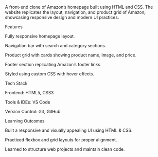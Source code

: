 A front-end clone of Amazon’s homepage built using HTML and CSS.
The website replicates the layout, navigation, and product grid of Amazon, showcasing responsive design and modern UI practices.

 Features

Fully responsive homepage layout.

Navigation bar with search and category sections.

Product grid with cards showing product name, image, and price.

Footer section replicating Amazon’s footer links.

Styled using custom CSS with hover effects.

 Tech Stack

Frontend: HTML5, CSS3

Tools & IDEs: VS Code

Version Control: Git, GitHub

 Learning Outcomes

Built a responsive and visually appealing UI using HTML & CSS.

Practiced flexbox and grid layouts for proper alignment.

Learned to structure web projects and maintain clean code.
